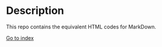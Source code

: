 # Description
This repo contains the equivalent HTML codes for MarkDown.

[Go to index](https://frances-joffany-navarro.github.io/markdown-warmup-html)
